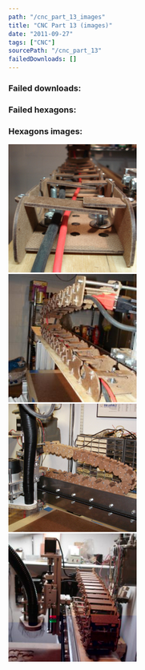 ```yaml
---
path: "/cnc_part_13_images"
title: "CNC Part 13 (images)"
date: "2011-09-27"
tags: ["CNC"]
sourcePath: "/cnc_part_13"
failedDownloads: []
---
```



### Failed downloads:

### Failed hexagons:

### Hexagons images:
![DSC04186.JPG_hexagon.jpeg](DSC04186.JPG_hexagon.jpeg)
 ![DSC04189.JPG_hexagon.jpeg](DSC04189.JPG_hexagon.jpeg)
 ![DSC04190_0.JPG_hexagon.jpeg](DSC04190_0.JPG_hexagon.jpeg)
 ![DSC04193.JPG_hexagon.jpeg](DSC04193.JPG_hexagon.jpeg)
